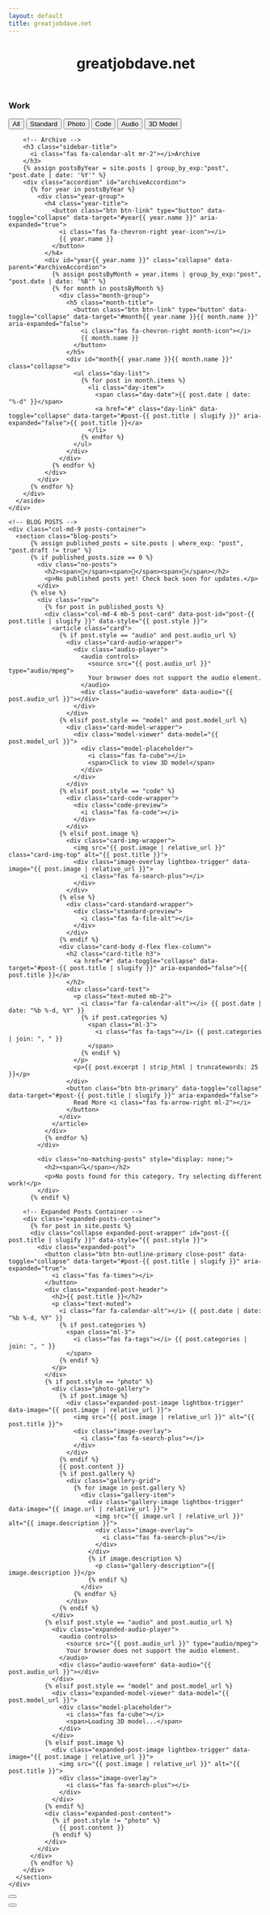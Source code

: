 ```yaml
---
layout: default
title: greatjobdave.net
---
```


<!-- HEADER  -->
<header class="sticky-top">
  <div class="container-fluid">
    <div class="row">
      <div class="col-md-3 ps-4">
        <h1 class="site-title mb-0">
          greatjobdave<span class="text-muted">.net</span>
        </h1>
      </div>
    </div>
  </div>
</header>

<!-- MAIN CONTENT -->
<div class="container-fluid mt-5">
  <div class="row">
    <!-- SIDEBAR -->
    <div class="col-md-3 sidebar-container ps-4">
      <aside class="archive-sidebar">
        <!-- Style Switcher -->
        <div class="style-switcher mb-4">
          <h3 class="sidebar-title">
            <i class="fas fa-palette mr-2"></i>Work
          </h3>
          <div class="style-options">
            <button class="style-option active" data-style="all">
              <i class="fas fa-border-all"></i> All
            </button>
            <button class="style-option" data-style="standard">
              <i class="fas fa-file-alt"></i> Standard
            </button>
            <button class="style-option" data-style="photo">
              <i class="fas fa-camera"></i> Photo
            </button>
            <button class="style-option" data-style="code">
              <i class="fas fa-code"></i> Code
            </button>
            <button class="style-option" data-style="audio">
              <i class="fas fa-music"></i> Audio
            </button>
            <button class="style-option" data-style="model">
              <i class="fas fa-cube"></i> 3D Model
            </button>
          </div>
        </div>

        <!-- Archive -->
        <h3 class="sidebar-title">
          <i class="fas fa-calendar-alt mr-2"></i>Archive
        </h3>
        {% assign postsByYear = site.posts | group_by_exp:"post", "post.date | date: '%Y'" %}
        <div class="accordion" id="archiveAccordion">
          {% for year in postsByYear %}
            <div class="year-group">
              <h4 class="year-title">
                <button class="btn btn-link" type="button" data-toggle="collapse" data-target="#year{{ year.name }}" aria-expanded="true">
                  <i class="fas fa-chevron-right year-icon"></i>
                  {{ year.name }}
                </button>
              </h4>
              <div id="year{{ year.name }}" class="collapse" data-parent="#archiveAccordion">
                {% assign postsByMonth = year.items | group_by_exp:"post", "post.date | date: '%B'" %}
                {% for month in postsByMonth %}
                  <div class="month-group">
                    <h5 class="month-title">
                      <button class="btn btn-link" type="button" data-toggle="collapse" data-target="#month{{ year.name }}{{ month.name }}" aria-expanded="false">
                        <i class="fas fa-chevron-right month-icon"></i>
                        {{ month.name }}
                      </button>
                    </h5>
                    <div id="month{{ year.name }}{{ month.name }}" class="collapse">
                      <ul class="day-list">
                        {% for post in month.items %}
                          <li class="day-item">
                            <span class="day-date">{{ post.date | date: "%-d" }}</span>
                            <a href="#" class="day-link" data-toggle="collapse" data-target="#post-{{ post.title | slugify }}" aria-expanded="false">{{ post.title }}</a>
                          </li>
                        {% endfor %}
                      </ul>
                    </div>
                  </div>
                {% endfor %}
              </div>
            </div>
          {% endfor %}
        </div>
      </aside>
    </div>

    <!-- BLOG POSTS -->
    <div class="col-md-9 posts-container">
      <section class="blog-posts">
          {% assign published_posts = site.posts | where_exp: "post", "post.draft != true" %}
          {% if published_posts.size == 0 %}
            <div class="no-posts">
              <h2><span>🦗</span><span>🦗</span><span>🦗</span></h2>
              <p>No published posts yet! Check back soon for updates.</p>
            </div>
          {% else %}
            <div class="row">
              {% for post in published_posts %}
              <div class="col-md-4 mb-5 post-card" data-post-id="post-{{ post.title | slugify }}" data-style="{{ post.style }}">
                <article class="card">
                  {% if post.style == "audio" and post.audio_url %}
                    <div class="card-audio-wrapper">
                      <div class="audio-player">
                        <audio controls>
                          <source src="{{ post.audio_url }}" type="audio/mpeg">
                          Your browser does not support the audio element.
                        </audio>
                        <div class="audio-waveform" data-audio="{{ post.audio_url }}"></div>
                      </div>
                    </div>
                  {% elsif post.style == "model" and post.model_url %}
                    <div class="card-model-wrapper">
                      <div class="model-viewer" data-model="{{ post.model_url }}">
                        <div class="model-placeholder">
                          <i class="fas fa-cube"></i>
                          <span>Click to view 3D model</span>
                        </div>
                      </div>
                    </div>
                  {% elsif post.style == "code" %}
                    <div class="card-code-wrapper">
                      <div class="code-preview">
                        <i class="fas fa-code"></i>
                      </div>
                    </div>
                  {% elsif post.image %}
                    <div class="card-img-wrapper">
                      <img src="{{ post.image | relative_url }}" class="card-img-top" alt="{{ post.title }}">
                      <div class="image-overlay lightbox-trigger" data-image="{{ post.image | relative_url }}">
                        <i class="fas fa-search-plus"></i>
                      </div>
                    </div>
                  {% else %}
                    <div class="card-standard-wrapper">
                      <div class="standard-preview">
                        <i class="fas fa-file-alt"></i>
                      </div>
                    </div>
                  {% endif %}
                  <div class="card-body d-flex flex-column">
                    <h2 class="card-title h3">
                      <a href="#" data-toggle="collapse" data-target="#post-{{ post.title | slugify }}" aria-expanded="false">{{ post.title }}</a>
                    </h2>
                    <div class="card-text">
                      <p class="text-muted mb-2">
                        <i class="far fa-calendar-alt"></i> {{ post.date | date: "%b %-d, %Y" }}
                        {% if post.categories %}
                          <span class="ml-3">
                            <i class="fas fa-tags"></i> {{ post.categories | join: ", " }}
                          </span>
                        {% endif %}
                      </p>
                      <p>{{ post.excerpt | strip_html | truncatewords: 25 }}</p>
                    </div>
                    <button class="btn btn-primary" data-toggle="collapse" data-target="#post-{{ post.title | slugify }}" aria-expanded="false">
                      Read More <i class="fas fa-arrow-right ml-2"></i>
                    </button>
                  </div>
                </article>
              </div>
              {% endfor %}
            </div>

            <div class="no-matching-posts" style="display: none;">
              <h2><span>🔍</span></h2>
              <p>No posts found for this category. Try selecting different work!</p>
            </div>
          {% endif %}

        <!-- Expanded Posts Container -->
        <div class="expanded-posts-container">
          {% for post in site.posts %}
          <div class="collapse expanded-post-wrapper" id="post-{{ post.title | slugify }}" data-style="{{ post.style }}">
            <div class="expanded-post">
              <button class="btn btn-outline-primary close-post" data-toggle="collapse" data-target="#post-{{ post.title | slugify }}" aria-expanded="true">
                <i class="fas fa-times"></i>
              </button>
              <div class="expanded-post-header">
                <h2>{{ post.title }}</h2>
                <p class="text-muted">
                  <i class="far fa-calendar-alt"></i> {{ post.date | date: "%b %-d, %Y" }}
                  {% if post.categories %}
                    <span class="ml-3">
                      <i class="fas fa-tags"></i> {{ post.categories | join: ", " }}
                    </span>
                  {% endif %}
                </p>
              </div>
              {% if post.style == "photo" %}
                <div class="photo-gallery">
                  {% if post.image %}
                    <div class="expanded-post-image lightbox-trigger" data-image="{{ post.image | relative_url }}">
                      <img src="{{ post.image | relative_url }}" alt="{{ post.title }}">
                      <div class="image-overlay">
                        <i class="fas fa-search-plus"></i>
                      </div>
                    </div>
                  {% endif %}
                  {{ post.content }}
                  {% if post.gallery %}
                    <div class="gallery-grid">
                      {% for image in post.gallery %}
                        <div class="gallery-item">
                          <div class="gallery-image lightbox-trigger" data-image="{{ image.url | relative_url }}">
                            <img src="{{ image.url | relative_url }}" alt="{{ image.description }}">
                            <div class="image-overlay">
                              <i class="fas fa-search-plus"></i>
                            </div>
                          </div>
                          {% if image.description %}
                            <p class="gallery-description">{{ image.description }}</p>
                          {% endif %}
                        </div>
                      {% endfor %}
                    </div>
                  {% endif %}
                </div>
              {% elsif post.style == "audio" and post.audio_url %}
                <div class="expanded-audio-player">
                  <audio controls>
                    <source src="{{ post.audio_url }}" type="audio/mpeg">
                    Your browser does not support the audio element.
                  </audio>
                  <div class="audio-waveform" data-audio="{{ post.audio_url }}"></div>
                </div>
              {% elsif post.style == "model" and post.model_url %}
                <div class="expanded-model-viewer" data-model="{{ post.model_url }}">
                  <div class="model-placeholder">
                    <i class="fas fa-cube"></i>
                    <span>Loading 3D model...</span>
                  </div>
                </div>
              {% elsif post.image %}
                <div class="expanded-post-image lightbox-trigger" data-image="{{ post.image | relative_url }}">
                  <img src="{{ post.image | relative_url }}" alt="{{ post.title }}">
                  <div class="image-overlay">
                    <i class="fas fa-search-plus"></i>
                  </div>
                </div>
              {% endif %}
              <div class="expanded-post-content">
                {% if post.style != "photo" %}
                  {{ post.content }}
                {% endif %}
              </div>
            </div>
          </div>
          {% endfor %}
        </div>
      </section>
    </div>
  </div>
</div>

<!-- Theme Toggle Button -->
<button class="theme-toggle" data-theme="light">
  <i class="fas fa-sun"></i>
  <i class="fas fa-moon"></i>
</button>

<!-- Lightbox -->
<div class="lightbox">
  <button class="lightbox-close">
    <i class="fas fa-times"></i>
  </button>
  <img src="" alt="" class="lightbox-image">
</div>

<script>
document.addEventListener('DOMContentLoaded', function() {
  // Get all collapse elements
  const collapseElements = document.querySelectorAll('.expanded-post-wrapper');
  const postGrid = document.querySelector('.post-grid');
  const sidebar = document.querySelector('.sidebar-container');
  
  // Add event listeners for bootstrap collapse events
  collapseElements.forEach(function(element) {
    element.addEventListener('show.bs.collapse', function() {
      // Add fade class to post grid instead of hiding it
      postGrid.style.opacity = '0.2';
      postGrid.style.pointerEvents = 'none';
      sidebar.style.opacity = '0.2';
      sidebar.style.pointerEvents = 'none';
      document.body.style.overflow = 'hidden';
    });
    
    element.addEventListener('hidden.bs.collapse', function() {
      // Restore post grid visibility
      postGrid.style.opacity = '';
      postGrid.style.pointerEvents = '';
      sidebar.style.opacity = '';
      sidebar.style.pointerEvents = '';
      document.body.style.overflow = '';
    });
  });

  // Lightbox functionality
  const lightbox = document.querySelector('.lightbox');
  const lightboxImage = lightbox.querySelector('.lightbox-image');
  const lightboxClose = lightbox.querySelector('.lightbox-close');
  const lightboxTriggers = document.querySelectorAll('.lightbox-trigger');

  function openLightbox(imageSrc) {
    lightboxImage.src = imageSrc;
    lightbox.classList.add('show');
    document.body.style.overflow = 'hidden';
  }

  function closeLightbox() {
    lightbox.classList.remove('show');
    document.body.style.overflow = '';
    setTimeout(() => {
      lightboxImage.src = '';
    }, 300);
  }

  lightboxTriggers.forEach(trigger => {
    trigger.addEventListener('click', () => {
      const imageSrc = trigger.dataset.image;
      openLightbox(imageSrc);
    });
  });

  lightboxClose.addEventListener('click', closeLightbox);
  lightbox.addEventListener('click', (e) => {
    if (e.target === lightbox) {
      closeLightbox();
    }
  });

  // Close lightbox with escape key
  document.addEventListener('keydown', (e) => {
    if (e.key === 'Escape' && lightbox.classList.contains('show')) {
      closeLightbox();
    }
  });

  // Theme switching functionality
  const themeToggle = document.querySelector('.theme-toggle');
  let userThemePreference = localStorage.getItem('theme');
  let isAutoTheme = localStorage.getItem('autoTheme') !== 'false';

  function setTheme(isDark, updateStorage = true) {
    document.documentElement.setAttribute('data-theme', isDark ? 'dark' : 'light');
    themeToggle.setAttribute('data-theme', isDark ? 'dark' : 'light');
    if (updateStorage) {
      localStorage.setItem('theme', isDark ? 'dark' : 'light');
      localStorage.setItem('autoTheme', 'false');
      isAutoTheme = false;
    }
  }

  function checkTime() {
    if (!isAutoTheme) return;
    const hour = new Date().getHours();
    // Dark mode between 6 PM (18:00) and 6 AM (6:00)
    const isDark = hour >= 18 || hour < 6;
    setTheme(isDark, false);
  }

  // Initialize theme
  if (userThemePreference) {
    setTheme(userThemePreference === 'dark', false);
  } else {
    checkTime();
  }

  // Theme toggle click handler
  themeToggle.addEventListener('click', () => {
    const currentTheme = document.documentElement.getAttribute('data-theme');
    setTheme(currentTheme === 'light');
  });

  // Check every minute for theme changes (only if auto theme is enabled)
  setInterval(checkTime, 60000);

  // Check when the tab becomes visible again
  document.addEventListener('visibilitychange', function() {
    if (!document.hidden && isAutoTheme) {
      checkTime();
    }
  });

  // Style switcher functionality
  const styleButtons = document.querySelectorAll('.style-option');
  const postCards = document.querySelectorAll('.post-card');
  const noMatchingPosts = document.querySelector('.no-matching-posts');

  styleButtons.forEach(button => {
    button.addEventListener('click', () => {
      // Update active button
      styleButtons.forEach(btn => btn.classList.remove('active'));
      button.classList.add('active');

      const selectedStyle = button.dataset.style;
      let visiblePosts = 0;

      // Filter posts
      postCards.forEach(card => {
        const postStyle = card.dataset.style;
        if (selectedStyle === 'all' || postStyle === selectedStyle) {
          card.style.display = '';
          setTimeout(() => {
            card.style.opacity = '1';
            card.style.transform = 'translateY(0)';
          }, 50);
          visiblePosts++;
        } else {
          card.style.opacity = '0';
          card.style.transform = 'translateY(20px)';
          setTimeout(() => {
            card.style.display = 'none';
          }, 300);
        }
      });

      // Show/hide no matching posts message
      if (visiblePosts === 0) {
        setTimeout(() => {
          noMatchingPosts.style.display = 'block';
          noMatchingPosts.style.opacity = '1';
          noMatchingPosts.style.transform = 'translateY(0)';
        }, 350);
      } else {
        noMatchingPosts.style.opacity = '0';
        noMatchingPosts.style.transform = 'translateY(20px)';
        setTimeout(() => {
          noMatchingPosts.style.display = 'none';
        }, 300);
      }
    });
  });
});
</script> 